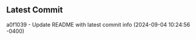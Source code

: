 
## Latest Commit
a0f1039 - Update README with latest commit info (2024-09-04 10:24:56 -0400) <Yunxi-Zhou>
